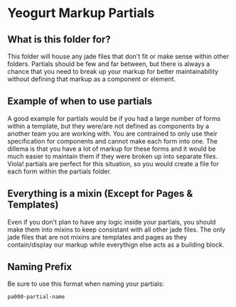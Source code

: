 # Yeogurt Markup Partials

## What is this folder for?

This folder will house any jade files that don't fit or make sense within other folders.
Partials should be few and far between, but there is always a chance that you need to break up your markup for better maintainability without defining that markup as a component or element.

## Example of when to use partials

A good example for partials would be if you had a large number of forms within a template, but they were/are not defined as components by a another team you are working with. You are contrained to only use their specification for components and cannot make each form into one. The dillema is that you have a lot of markup for these forms and it would be much easier to maintain them if they were broken up into separate files. Viola! partials are perfect for this situation, so you would create a file for each form within the partials folder.

## Everything is a mixin (Except for Pages & Templates)

Even if you don't plan to have any logic inside your partials, you should make them into mixins to keep consistant with all other jade files. The only jade files that are not mixins are templates and pages as they contain/display our markup while everythign else acts as a building block.

## Naming Prefix

Be sure to use this format when naming your partials:

```bash
pa000-partial-name
```